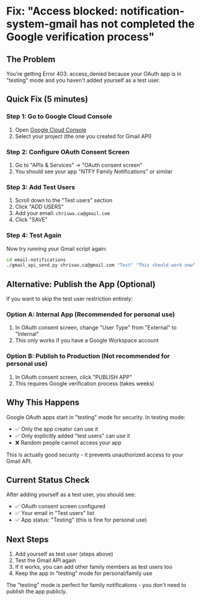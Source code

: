 # Fix: "Access blocked: notification-system-gmail has not completed the Google verification process"

## The Problem
You're getting Error 403: access_denied because your OAuth app is in "testing" mode and you haven't added yourself as a test user.

## Quick Fix (5 minutes)

### Step 1: Go to Google Cloud Console
1. Open [Google Cloud Console](https://console.cloud.google.com/)
2. Select your project (the one you created for Gmail API)

### Step 2: Configure OAuth Consent Screen
1. Go to "APIs & Services" → "OAuth consent screen"
2. You should see your app "NTFY Family Notifications" or similar

### Step 3: Add Test Users
1. Scroll down to the "Test users" section
2. Click "ADD USERS"
3. Add your email: `chriswu.ca@gmail.com`
4. Click "SAVE"

### Step 4: Test Again
Now try running your Gmail script again:
```bash
cd email-notifications
./gmail_api_send.py chriswu.ca@gmail.com "Test" "This should work now"
```

## Alternative: Publish the App (Optional)

If you want to skip the test user restriction entirely:

### Option A: Internal App (Recommended for personal use)
1. In OAuth consent screen, change "User Type" from "External" to "Internal"
2. This only works if you have a Google Workspace account

### Option B: Publish to Production (Not recommended for personal use)
1. In OAuth consent screen, click "PUBLISH APP"
2. This requires Google verification process (takes weeks)

## Why This Happens

Google OAuth apps start in "testing" mode for security. In testing mode:
- ✅ Only the app creator can use it
- ✅ Only explicitly added "test users" can use it
- ❌ Random people cannot access your app

This is actually good security - it prevents unauthorized access to your Gmail API.

## Current Status Check

After adding yourself as a test user, you should see:
- ✅ OAuth consent screen configured
- ✅ Your email in "Test users" list
- ✅ App status: "Testing" (this is fine for personal use)

## Next Steps

1. Add yourself as test user (steps above)
2. Test the Gmail API again
3. If it works, you can add other family members as test users too
4. Keep the app in "testing" mode for personal/family use

The "testing" mode is perfect for family notifications - you don't need to publish the app publicly.